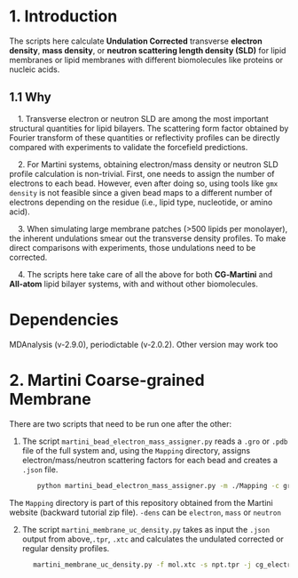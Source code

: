 # 1. Introduction
The scripts here calculate **Undulation Corrected** transverse **electron density**, **mass density**, or **neutron scattering length density (SLD)** for lipid membranes or lipid membranes with different biomolecules like proteins or nucleic acids.  

## 1.1 Why

&nbsp;&nbsp;&nbsp;&nbsp;1. Transverse electron or neutron SLD are among the most important structural quantities for lipid bilayers. The scattering form factor obtained by Fourier transform of these quantities or reflectivity profiles can be directly compared with experiments to validate the forcefield predictions.  

&nbsp;&nbsp;&nbsp;&nbsp;2. For Martini systems, obtaining electron/mass density or neutron SLD profile calculation is non-trivial. First, one needs to assign the number of electrons to each bead. However, even after doing so, using tools like `gmx density` is not feasible since a given bead maps to a different number of electrons depending on the residue (i.e., lipid type, nucleotide, or amino acid).  

&nbsp;&nbsp;&nbsp;&nbsp;3. When simulating large membrane patches (>500 lipids per monolayer), the inherent undulations smear out the transverse density profiles. To make direct comparisons with experiments, those undulations need to be corrected.  

&nbsp;&nbsp;&nbsp;&nbsp;4. The scripts here take care of all the above for both **CG‑Martini** and **All‑atom** lipid bilayer systems, with and without other biomolecules.  
# Dependencies
MDAnalysis (v-2.9.0), periodictable (v-2.0.2). Other version may work too
# 2. Martini Coarse-grained Membrane
There are two scripts that need to be run one after the other:  

1. The script `martini_bead_electron_mass_assigner.py` reads a `.gro` or `.pdb` file of the full system and, using the `Mapping` directory, assigns electron/mass/neutron scattering factors for each bead and creates a `.json` file.

```bash
       python martini_bead_electron_mass_assigner.py -m ./Mapping -c gro_file -o cg_bead_prop.json -dens electron
```

The `Mapping` directory is part of this repository obtained from the Martini website (backward tutorial zip file). ```-dens``` can be ``electron``, ``mass`` or ``neutron``
 

2. The script `martini_membrane_uc_density.py` takes as input the ``.json`` output from above,``.tpr``, ``.xtc`` and calculates the undulated corrected or regular density profiles.

```bash
      martini_membrane_uc_density.py -f mol.xtc -s npt.tpr -j cg_electron.json -uc 1 -o output_file
```
  
